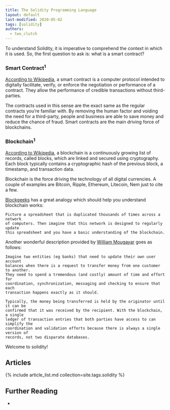 ```yaml
---
title: The Solidity Programming Language
layout: default
last-modified: 2020-05-02
tags: [solidity]
authors:
  - two_clutch
---
```


To understand Solidity, it is imperative to comprehend the context in which it
is used. So, the first question to ask is: what is a smart contract?

### Smart Contract<sup>1</sup>

[According to Wikipedia][1], a smart contract is a computer protocol intended to
digitally facilitate, verify, or enforce the negotiation or performance of a
contract. They allow the performance of credible transactions without third-parties.

The contracts used in this sense are the exact same as the regular contracts
you’re familiar with. By removing the human factor and voiding the need for a
third-party, people and business are able to save money and reduce the chance of
fraud. Smart contracts are the main driving force of blockchains.

### Blockchain<sup>1</sup>

[According to Wikipedia][2], a blockchain is a continuously growing list of records,
called blocks, which are linked and secured using cryptography. Each block
typically contains a cryptographic hash of the previous block, a timestamp,
and transaction data.

Blockchain is the force driving the technology of all digital currencies.
A couple of examples are Bitcoin, Ripple, Ethereum, Litecoin, Nem just to cite a few.

[Blockgeeks][3] has a great analogy which should help you understand blockchain works:

    Picture a spreadsheet that is duplicated thousands of times across a network
    of computers. Then imagine that this network is designed to regularly update
    this spreadsheet and you have a basic understanding of the blockchain.

Another wonderful description provided by [William Mougayar][4] goes as follows:

    Imagine two entities (eg banks) that need to update their own user account
    balances when there is a request to transfer money from one customer to another.
    They need to spend a tremendous (and costly) amount of time and effort for
    coordination, synchronization, messaging and checking to ensure that each
    transaction happens exactly as it should.

    Typically, the money being transferred is held by the originator until it can be
    confirmed that it was received by the recipient. With the blockchain, a single
    ledger of transaction entries that both parties have access to can simplify the
    coordination and validation efforts because there is always a single version of
    records, not two disparate databases.

Welcome to solidity!

## Articles

{% include article_list.md collection=site.tags.solidity %}

## Further Reading

-

[1]: https://en.wikipedia.org/wiki/Smart_contract
[2]: https://en.wikipedia.org/wiki/Blockchain
[3]: https://blockgeeks.com/guides/what-is-blockchain-technology/
[4]: https://www.coindesk.com/understand-google-docs-can-understand-blockchain/
[5]: https://therenegadecoder.com/code/hello-world-in-solidity/
